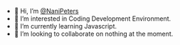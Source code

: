 - 👋 Hi, I’m [@NaniPeters](https://www.github.com/NaniPeters)
- 👀 I’m interested in Coding Development Environment.
- 🌱 I’m currently learning Javascript.
- 💞️ I’m looking to collaborate on nothing at the moment.

<!---
NaniPeters/NaniPeters is a ✨ special ✨ repository because its `README.md` (this file) appears on your GitHub profile.
You can click the Preview link to take a look at your changes.
--->
